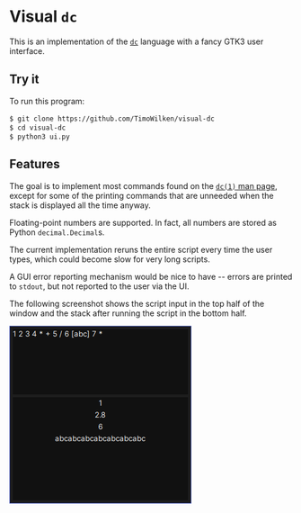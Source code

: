 # Visual `dc`

This is an implementation of the [`dc`][wiki] language with a fancy GTK3 user
interface.

## Try it

To run this program:

```{sh}
$ git clone https://github.com/TimoWilken/visual-dc
$ cd visual-dc
$ python3 ui.py
```

## Features

The goal is to implement most commands found on the [`dc(1)` man page][man],
except for some of the printing commands that are unneeded when the stack is
displayed all the time anyway.

Floating-point numbers are supported. In fact, all numbers are stored as Python
`decimal.Decimal`s.

The current implementation reruns the entire script every time the user types,
which could become slow for very long scripts.

A GUI error reporting mechanism would be nice to have -- errors are printed to
`stdout`, but not reported to the user via the UI.

The following screenshot shows the script input in the top half of the window
and the stack after running the script in the bottom half.

![Screenshot][screenshot]

[wiki]: https://en.wikipedia.org/wiki/Dc_(computer_program)
[man]: https://linux.die.net/man/1/dc
[screenshot]: https://github.com/TimoWilken/visual-dc/raw/master/doc/screenshot.png
